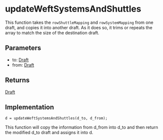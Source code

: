 # updateWeftSystemsAndShuttles
This function takes the `rowShuttleMapping` and `rowSystemMapping` from one draft, and copies it into another draft. As it does so, it trims or repeats the array to match the size of the destination draft.  

## Parameters

- to: [Draft](draft)
- from: [Draft](draft)


## Returns
[Draft](draft)



## Implementation

```
d = updateWeftSystemsAndShuttles(d_to, d_from);
```

This function will copy the information from d_from into d_to and then return the modified d_to draft and assigns it into d. 

